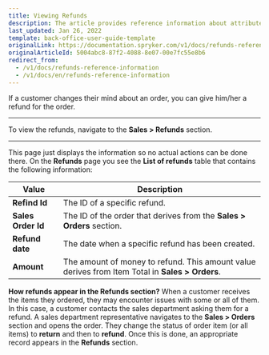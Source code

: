 ```yaml
---
title: Viewing Refunds
description: The article provides reference information about attributes Back Office users see when viewing the list of refunds.
last_updated: Jan 26, 2022
template: back-office-user-guide-template
originalLink: https://documentation.spryker.com/v1/docs/refunds-reference-information
originalArticleId: 5004abc8-87f2-4088-8e07-00e7fc55e8b6
redirect_from:
  - /v1/docs/refunds-reference-information
  - /v1/docs/en/refunds-reference-information
---
```


If a customer changes their mind about an order, you can give him/her a refund for the order.
***
To view the refunds, navigate to the **Sales > Refunds** section.
***
This page just displays the information so no actual actions can be done there.
On the **Refunds** page you see the **List of refunds** table that contains the following information:

| Value |Description  |
| --- | --- |
| **Refind Id**| The ID of a specific refund. |
|**Sales Order Id**  |The ID of the order that derives from the **Sales > Orders** section. |
| **Refund date** |The date when a specific refund has been created.|
| **Amount** |The amount of money to refund. This amount value derives from Item Total in **Sales > Orders**.|

**How refunds appear in the Refunds section?**
When a customer receives the items they ordered, they may encounter issues with some or all of them. In this case, a customer contacts the sales department asking them for a refund. A sales department representative navigates to the **Sales > Orders** section and opens the order. They change the status of order item (or all items) to **return** and then to **refund**. Once this is done, an appropriate record appears in the **Refunds** section.
